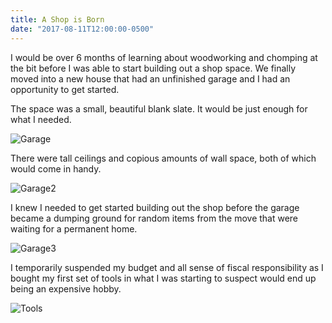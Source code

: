 ```yaml
---
title: A Shop is Born
date: "2017-08-11T12:00:00-0500"
---
```


I would be over 6 months of learning about woodworking and chomping at the bit before I was able to start building out a shop space. We finally moved into a new house that had an unfinished garage and I had an opportunity to get started.

The space was a small, beautiful blank slate. It would be just enough for what I needed.

![Garage](./garage_1.png)

There were tall ceilings and copious amounts of wall space, both of which would come in handy.

![Garage2](./garage_2.png)

I knew I needed to get started building out the shop before the garage became a dumping ground for random items from the move that were waiting for a permanent home.

![Garage3](./garage_3.png)

I temporarily suspended my budget and all sense of fiscal responsibility as I bought my first set of tools in what I was starting to suspect would end up being an expensive hobby.

![Tools](./tools.png)

